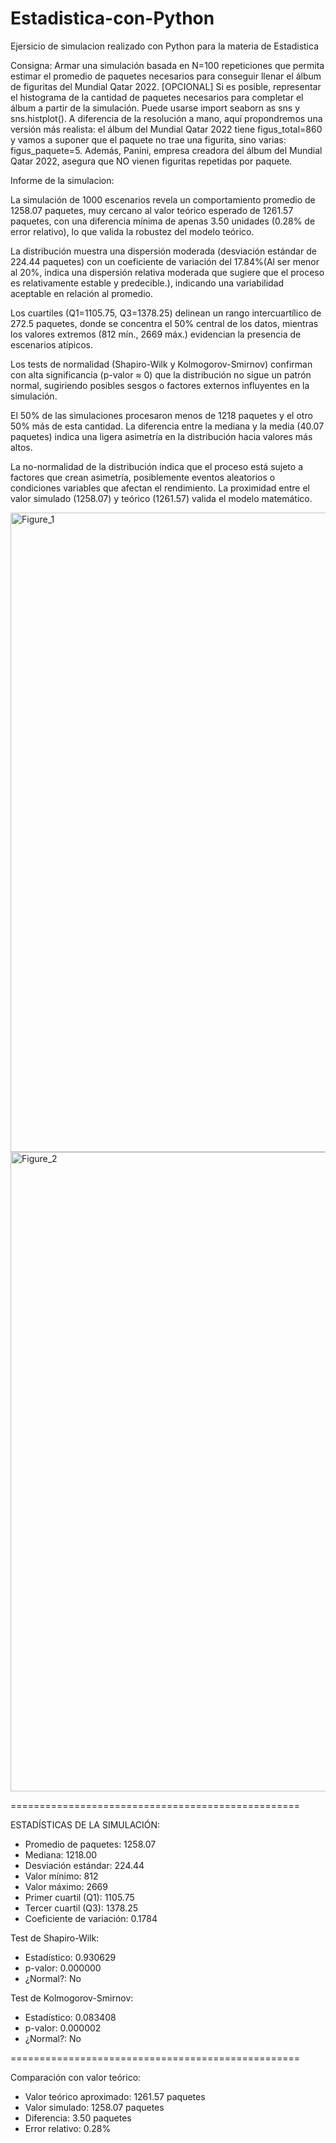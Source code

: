 # Estadistica-con-Python
Ejersicio de simulacion realizado con Python para la materia de Estadistica 

Consigna: Armar una simulación basada en N=100 repeticiones que permita estimar el promedio de paquetes necesarios para conseguir llenar el álbum de figuritas del Mundial Qatar 2022. [OPCIONAL] Si es posible, representar el histograma de la cantidad de paquetes necesarios para completar el álbum a partir de la simulación. Puede usarse import seaborn as sns y sns.histplot().
A diferencia de la resolución a mano, aquí propondremos una versión más realista: el álbum del Mundial Qatar 2022 tiene figus_total=860 y vamos a suponer que el paquete no trae una figurita, sino varias: figus_paquete=5. Además, Panini, empresa creadora del álbum del Mundial Qatar 2022, asegura que NO vienen figuritas repetidas por paquete. 



Informe de la simulacion:

La simulación de 1000 escenarios revela un comportamiento promedio de 1258.07 paquetes, muy cercano al valor teórico esperado de 1261.57 paquetes, con una diferencia mínima de apenas 3.50 unidades (0.28% de error relativo), lo que valida la robustez del modelo teórico. 

La distribución muestra una dispersión moderada (desviación estándar de 224.44 paquetes) con un coeficiente de variación del 17.84%(Al ser menor al 20%, indica una dispersión relativa moderada que sugiere que el proceso es relativamente estable y predecible.), indicando una variabilidad aceptable en relación al promedio. 

Los cuartiles (Q1=1105.75, Q3=1378.25) delinean un rango intercuartílico de 272.5 paquetes, donde se concentra el 50% central de los datos, mientras los valores extremos (812 mín., 2669 máx.) evidencian la presencia de escenarios atípicos.

Los tests de normalidad (Shapiro-Wilk y Kolmogorov-Smirnov) confirman con alta significancia (p-valor ≈ 0) que la distribución no sigue un patrón normal, sugiriendo posibles sesgos o factores externos influyentes en la simulación.

El 50% de las simulaciones procesaron menos de 1218 paquetes y el otro 50% más de esta cantidad. La diferencia entre la mediana y la media (40.07 paquetes) indica una ligera asimetría en la distribución hacia valores más altos.

La no-normalidad de la distribución indica que el proceso está sujeto a factores que crean asimetría, posiblemente eventos aleatorios o condiciones variables que afectan el rendimiento. La proximidad entre el valor simulado (1258.07) y teórico (1261.57) valida el modelo matemático.

<img width="1842" height="1023" alt="Figure_1" src="https://github.com/user-attachments/assets/51544db4-ea3f-46e4-9fd8-1ede72246550" />

<img width="1842" height="1023" alt="Figure_2" src="https://github.com/user-attachments/assets/5d6954f1-249e-43e3-bf98-2fc16b54c65c" />


==================================================

ESTADÍSTICAS DE LA SIMULACIÓN:
  - Promedio de paquetes:     1258.07
  - Mediana:                  1218.00
  - Desviación estándar:      224.44
  - Valor mínimo:             812
  - Valor máximo:             2669
  - Primer cuartil (Q1):      1105.75
  - Tercer cuartil (Q3):      1378.25
  - Coeficiente de variación: 0.1784

Test de Shapiro-Wilk:
  - Estadístico: 0.930629
  - p-valor: 0.000000
  - ¿Normal?: No

Test de Kolmogorov-Smirnov:
  - Estadístico: 0.083408
  - p-valor: 0.000002
  - ¿Normal?: No
  
==================================================

Comparación con valor teórico:
  - Valor teórico aproximado: 1261.57 paquetes
  - Valor simulado:          1258.07 paquetes
  - Diferencia:              3.50 paquetes
  - Error relativo:          0.28%
